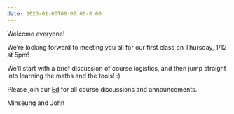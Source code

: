 ```yaml
---
date: 2023-01-05T00:00:00-8:00
---
```

Welcome everyone!


We’re looking forward to meeting you all for our first class on Thursday, 1/12 at 5pm!

We’ll start with a brief discussion of course logistics, and then jump straight into learning the maths and the tools! :)


Please join our [Ed](https://edstem.org/us/courses/32366) for all course discussions and announcements.


Minseung and John
